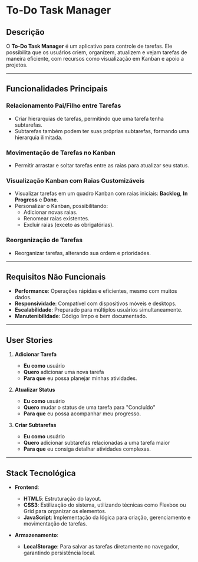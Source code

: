 # To-Do Task Manager

## Descrição
O **To-Do Task Manager** é um aplicativo para controle de tarefas. Ele possibilita que os usuários criem, organizem, atualizem e vejam tarefas de maneira eficiente, com recursos como visualização em Kanban e apoio a projetos.

---

## Funcionalidades Principais

### Relacionamento Pai/Filho entre Tarefas
- Criar hierarquias de tarefas, permitindo que uma tarefa tenha subtarefas.  
- Subtarefas também podem ter suas próprias subtarefas, formando uma hierarquia ilimitada.

### Movimentação de Tarefas no Kanban
- Permitir arrastar e soltar tarefas entre as raias para atualizar seu status.

### Visualização Kanban com Raias Customizáveis
- Visualizar tarefas em um quadro Kanban com raias iniciais: **Backlog**, **In Progress** e **Done**.  
- Personalizar o Kanban, possibilitando:  
  - Adicionar novas raias.  
  - Renomear raias existentes.  
  - Excluir raias (exceto as obrigatórias).

### Reorganização de Tarefas
- Reorganizar tarefas, alterando sua ordem e prioridades.
---

## Requisitos Não Funcionais
- **Performance**: Operações rápidas e eficientes, mesmo com muitos dados.
- **Responsividade**: Compatível com dispositivos móveis e desktops.
- **Escalabilidade**: Preparado para múltiplos usuários simultaneamente.
- **Manutenibilidade**: Código limpo e bem documentado.

---

## User Stories
1. **Adicionar Tarefa**
   - **Eu como** usuário
   - **Quero** adicionar uma nova tarefa
   - **Para que** eu possa planejar minhas atividades.

2. **Atualizar Status**
   - **Eu como** usuário
   - **Quero** mudar o status de uma tarefa para "Concluído"
   - **Para que** eu possa acompanhar meu progresso.

3. **Criar Subtarefas**
   - **Eu como** usuário
   - **Quero** adicionar subtarefas relacionadas a uma tarefa maior
   - **Para que** eu consiga detalhar atividades complexas.

---

## Stack Tecnológica

- **Frontend**:  
  - **HTML5**: Estruturação do layout.  
  - **CSS3**: Estilização do sistema, utilizando técnicas como Flexbox ou Grid para organizar os elementos.  
  - **JavaScript**: Implementação da lógica para criação, gerenciamento e movimentação de tarefas.

- **Armazenamento**:  
  - **LocalStorage**: Para salvar as tarefas diretamente no navegador, garantindo persistência local.



   
